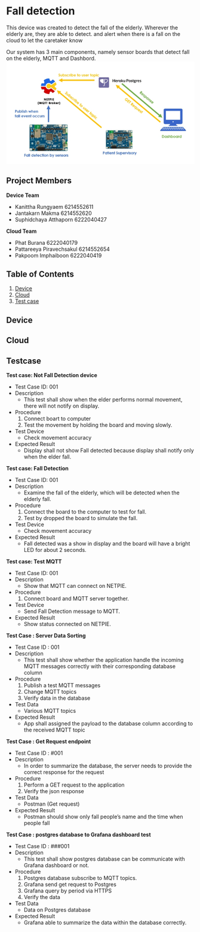 # Fall detection
This device was created to detect the fall of the elderly. Wherever the elderly are, they are able to detect. and alert when there is a fall on the cloud to let the caretaker know

Our system has 3 main components, namely sensor boards that detect fall on the elderly, MQTT and Dashbord.
![](image/1.jpg)

## Project Members
**Device Team**
- Kanittha Rungyaem 6214552611
- Jantakarn Makma 6214552620
- Suphidchaya Atthaporn 6222040427

**Cloud Team**
- Phat Burana 6222040179
- Pattareeya Piravechsakul 6214552654
- Pakpoom Imphaiboon 6222040419

## Table of Contents
1. [Device](#Device)
2. [Cloud](#Cloud)
3. [Test case](#Testcase)

## Device

## Cloud

## Testcase
**Test case: Not Fall Detection device**
- Test Case ID: 001
- Description
	- This test shall show when the elder performs normal movement, there will not notify on display.
- Procedure
	1. Connect boart to computer
	2. Test the movement by holding the board and moving slowly.
- Test Device
	- Check movement accuracy
- Expected Result
	- Display shall not show Fall detected because display shall notify only when the elder fall.

**Test case: Fall Detection**
- Test Case ID: 001
- Description
	- Examine the fall of the elderly, which will be detected when the elderly fall.
- Procedure
	1. Connect the board to the computer to test for fall.
	2. Test by dropped the board to simulate the fall.
- Test Device
	- Check movement accuracy
- Expected Result
	- Fall detected was a show in display and the board will have a bright LED for about 2 seconds.

**Test case: Test MQTT**
- Test Case ID: 001
- Description
	- Show that MQTT can connect on NETPIE. 
- Procedure
	1. Connect board and MQTT server together.
- Test Device
	- Send Fall Detection message to MQTT.
- Expected Result
	- Show status connected on NETPIE.

**Test Case : Server Data Sorting**
- Test Case ID : 001
- Description
	- This test shall show whether the application handle the incoming MQTT messages correctly with their corresponding database column
- Procedure
	1. Publish a test MQTT messages
	2. Change MQTT topics
	3. Verify data in the database
- Test Data
	- Various MQTT topics
- Expected Result
	- App shall assigned the payload to the database column according to the received MQTT topic


**Test Case : Get Request endpoint**
- Test Case ID : #001
- Description
	- In order to summarize the database, the server needs to provide the correct response for the request
- Procedure
	1. Perform a GET request to the application
	2. Verify the json response
- Test Data
	- Postman (Get request)
- Expected Result
	- Postman should show only fall people’s name and the time when people fall

**Test Case : postgres database to Grafana dashboard test**
- Test Case ID : ###001
- Description
	- This test shall show postgres database can be communicate with Grafana dashboard or not.
- Procedure
	1. Postgres database subscribe to MQTT topics.
	2. Grafana send get request to Postgres
	3. Grafana query by period via HTTPS
	4. Verify the data 
- Test Data
	- Data on Postgres database
- Expected Result
	- Grafana able to summarize the data within the database correctly.
